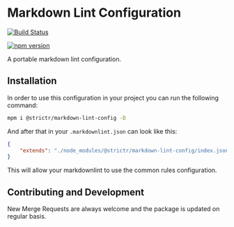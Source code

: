 # Markdown Lint Configuration

[![Build Status](https://travis-ci.org/strictr/markdown-lint-config.svg?branch=master)](https://travis-ci.org/strictr/markdown-lint-config)

[![npm version](https://badge.fury.io/js/%40strictr%2Fmarkdown-lint-config.svg)](https://badge.fury.io/js/%40strictr%2Fmarkdown-lint-config)

A portable markdown lint configuration.

## Installation

In order to use this configuration in your project you can run the following command:

```bash
mpm i @strictr/markdown-lint-config -D
```

And after that in your `.markdownlint.json` can look like this:

```json
{
    "extends": "./node_modules/@strictr/markdown-lint-config/index.json"
}
```

This will allow your markdownlint to use the common rules configuration.

## Contributing and Development

New Merge Requests are always welcome and the package is updated on regular basis.